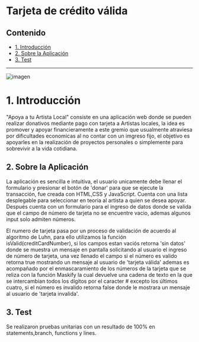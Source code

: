 # Tarjeta de crédito válida

## Contenido

* [1. Introducción](#1-Introducción)
* [2. Sobre la Aplicación](#2-SobrelaAplicación)
* [3. Test](#3-Test)


***
![imagen](https://raw.githubusercontent.com/Mirisaurio/DEV008-card-validation/main/thumb.png)


# 1. Introducción

"Apoya a tu Artista Local" consiste en una aplicación web donde se pueden realizar donativos mediante pago con tarjeta a Artistas locales, la idea es promover y apoyar financieramente a este gremio que usualmente  atraviesa por dificultades economicas al no contar con un imgreso fijo, el objetivo es apoyarles en la realización de proyectos personales o simplemente para sobrevivir a la vida cotidiana.

## 2. Sobre la Aplicación

La aplicación es sencilla e intuitiva, el usuario unicamente debe llenar el formulario y presionar el botón de 'donar' para que se ejecute la transacción, fue creada con HTML,CSS y JavaScript.
Cuenta con una lista desplegable para seleccionar en teoria al artista a quien se desea apoyar.
Después cuenta con un formulario para el ingreso de datos donde se valida que el campo de número de tarjeta no se encuentre vacio, ademas algunos input solo admiten números. 

 El numero de tarjeta pasa por un proceso de validación de acuerdo al algoritmo de Luhn, para ello utilizamos la función isValid(creditCardNumber), si los campos estan vaciós retorna 'sin datos' donde se muestra un mensaje en pantalla solicitando al usuario el ingreso de número de tarjeta, una vez llenado el campo si el número es valido retorna true mostrando un mensaje al usuario de 'tarjeta válida' ademas es acompañado por el enmascaramiento de los números de la tarjeta que se reliza con la función Maskify la cual devuelve una cadena de texto en la que se intercambian todos los dígitos por el caracter # excepto los últimos cuatro, si el número es invalido retorna false donde le mostrara un mensaje al usuario de 'tarjeta invalida'.
 
## 3. Test

Se realizaron pruebas unitarias con un resultado de 100% en statements,branch, functions y lines.
